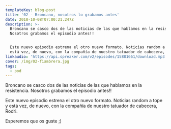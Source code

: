 ```yaml
---
templateKey: blog-post
title: '02 - Broncano, nosotros lo grabamos antes'
date: 2018-10-08T07:00:21.247Z
description: >-
  Broncano se casco dos de las noticias de las que hablamos en la resistencia.
  Nosotros grabamos el episodio antes!!


  Este nuevo episodio estrena el otro nuevo formato. Noticias random a tope y
  está vez, de nuevo, con la compañía de nuestro tatuador de cabecera, Rodri.
linkaudio: 'https://api.spreaker.com/v2/episodes/15881661/download.mp3'
cover: /img/02-fiambrera.jpg
tags:
  - pod
---
```

Broncano se casco dos de las noticias de las que hablamos en la resistencia. Nosotros grabamos el episodio antes!!

Este nuevo episodio estrena el otro nuevo formato. Noticias random a tope y está vez, de nuevo, con la compañía de nuestro tatuador de cabecera, Rodri.

Esperemos que os guste ;) 
